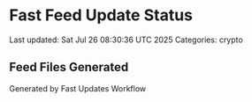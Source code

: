 # Fast Feed Update Status
Last updated: Sat Jul 26 08:30:36 UTC 2025
Categories: crypto

## Feed Files Generated

Generated by Fast Updates Workflow
